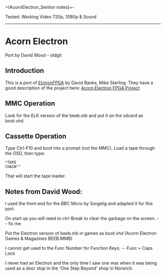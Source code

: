=(AcornElectron_Senhor notes)=-

Tested: Working Video 720p, 1080p & Sound

___
# Acorn Electron

Port by David Wood - oldgit




## Introduction

This is a port of [ElctronFPGA](https://github.com/hoglet67/ElectronFpga) by David Banks, Mike Sterling. They have a good
description of the project here:   [Acorn Electron FPGA Project](https://www.mups.co.uk/post/2017/07/acorn-electron-fpga-project/)

## MMC Operation

Look for the ELK version of the beeb.mb and put it on the sdcard as boot.vhd

## Cassette Operation

Type Ctrl-F10 and boot into a prompt (not the MMC). Load a tape through the OSD, then type:

```
*TAPE
CHAIN""
```
That will start the tape loader.


## Notes from David Wood:


I used the front end for the BBC Micro by Sorgelig and adapted it for this port.

On start up you will need to ctrl-Break to clear the garbage on the screen. -- fix me

Put the Electron version of beeb.mb in games as boot.vhd (Acorn Electron Games & Magazines BEEB.MMB)


I cannot get used to the Func Number for Function Keys. -- Func = Caps Lock


I never had an Electron and the only time I saw one was when it was being used as a door stop
in the 'One Step Beyond' shop in Norwich.

